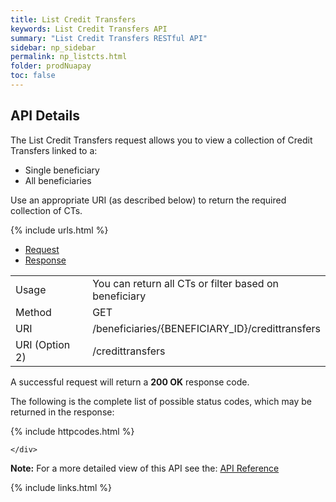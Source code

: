 ```yaml
---
title: List Credit Transfers
keywords: List Credit Transfers API
summary: "List Credit Transfers RESTful API"
sidebar: np_sidebar
permalink: np_listcts.html
folder: prodNuapay
toc: false
---
```


## API Details

The List Credit Transfers request allows you to view a collection of Credit Transfers linked to a:

* Single beneficiary
* All beneficiaries

Use an appropriate URI (as described below) to return the required collection of CTs.

{% include urls.html %}

<ul id="profileTabs" class="nav nav-tabs">
    <li class="active"><a href="#profile" data-toggle="tab">Request</a></li>
    <li><a href="#about" data-toggle="tab">Response</a></li>
   
</ul>
  <div class="tab-content">
<div role="tabpanel" class="tab-pane active" id="profile">


  <table>
<colgroup>
<col width="30%" />
<col width="90%" />
</colgroup>

<tbody>
<tr>
<td markdown="span">Usage</td>
<td markdown="span">You can return all CTs or filter based on beneficiary</td>
</tr>
<tr>
<td markdown="span">Method</td>
<td markdown="span"><span class="label label-success">GET </span>
</td>
</tr>
<tr>
<td markdown="span">URI</td>
<td markdown="span">/beneficiaries/{BENEFICIARY_ID}/credittransfers
</td>
</tr>
<tr>
<td markdown="span">URI (Option 2)</td>
<td markdown="span">/credittransfers
</td>
</tr>
</tbody>
</table>



</div>

<div role="tabpanel" class="tab-pane" id="about">
<p>A successful request will return a <b>200 OK</b> response code.</p>
<p>The following is the complete list of possible status codes, which may be returned in the response:</p>
      {% include httpcodes.html %}
    
    
    </div>


</div>


<b>Note:</b> For a more detailed view of this API see the: <a href="https://docs.nuapay.com/v1/#list-credit-transfers-get" target = '_blank'><i class="fa fa-cogs"></i> API Reference</a>


<!--{% include swaggerlink.html %}-->


{% include links.html %}
